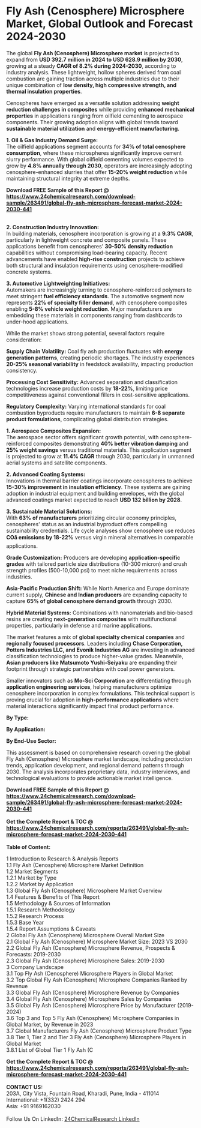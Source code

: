 <h1>Fly Ash (Cenosphere) Microsphere Market, Global Outlook and Forecast 2024-2030</h1><p>The global <strong>Fly Ash (Cenosphere) Microsphere market</strong> is projected to expand from <strong>USD 392.7 million in 2024 to USD 628.9 million by 2030</strong>, growing at a steady <strong>CAGR of 8.2% during 2024-2030</strong>, according to industry analysis. These lightweight, hollow spheres derived from coal combustion are gaining traction across multiple industries due to their unique combination of <strong>low density, high compressive strength, and thermal insulation properties</strong>.</p><p>Cenospheres have emerged as a versatile solution addressing <strong>weight reduction challenges in composites</strong> while providing <strong>enhanced mechanical properties</strong> in applications ranging from oilfield cementing to aerospace components. Their growing adoption aligns with global trends toward <strong>sustainable material utilization</strong> and <strong>energy-efficient manufacturing</strong>.</p><p><strong>1. Oil &amp; Gas Industry Demand Surge:</strong><br>
The oilfield applications segment accounts for <strong>34% of total cenosphere consumption</strong>, where these microspheres significantly improve cement slurry performance. With global oilfield cementing volumes expected to grow by <strong>4.8% annually through 2030</strong>, operators are increasingly adopting cenosphere-enhanced slurries that offer <strong>15-20% weight reduction</strong> while maintaining structural integrity at extreme depths.</p><div><b>Download FREE Sample of this Report @ 
            <a href="https://www.24chemicalresearch.com/download-sample/263491/global-fly-ash-microsphere-forecast-market-2024-2030-441">
            https://www.24chemicalresearch.com/download-sample/263491/global-fly-ash-microsphere-forecast-market-2024-2030-441</a></b></div><br><p><strong>2. Construction Industry Innovation:</strong><br>
In building materials, cenosphere incorporation is growing at a <strong>9.3% CAGR</strong>, particularly in lightweight concrete and composite panels. These applications benefit from cenospheres' <strong>30-50% density reduction</strong> capabilities without compromising load-bearing capacity. Recent advancements have enabled <strong>high-rise construction</strong> projects to achieve both structural and insulation requirements using cenosphere-modified concrete systems.</p><p><strong>3. Automotive Lightweighting Initiatives:</strong><br>
Automakers are increasingly turning to cenosphere-reinforced polymers to meet stringent <strong>fuel efficiency standards</strong>. The automotive segment now represents <strong>22% of specialty filler demand</strong>, with cenosphere composites enabling <strong>5-8% vehicle weight reduction</strong>. Major manufacturers are embedding these materials in components ranging from dashboards to under-hood applications.</p><p>While the market shows strong potential, several factors require consideration:</p><p><strong>Supply Chain Volatility:</strong> Coal fly ash production fluctuates with <strong>energy generation patterns</strong>, creating periodic shortages. The industry experiences <strong>20-25% seasonal variability</strong> in feedstock availability, impacting production consistency.</p><p><strong>Processing Cost Sensitivity:</strong> Advanced separation and classification technologies increase production costs by <strong>18-22%</strong>, limiting price competitiveness against conventional fillers in cost-sensitive applications.</p><p><strong>Regulatory Complexity:</strong> Varying international standards for coal combustion byproducts require manufacturers to maintain <strong>6-8 separate product formulations</strong>, complicating global distribution strategies.</p><p><strong>1. Aerospace Composites Expansion:</strong><br>
The aerospace sector offers significant growth potential, with cenosphere-reinforced composites demonstrating <strong>40% better vibration damping</strong> and <strong>25% weight savings</strong> versus traditional materials. This application segment is projected to grow at <strong>11.4% CAGR</strong> through 2030, particularly in unmanned aerial systems and satellite components.</p><p><strong>2. Advanced Coating Systems:</strong><br>
Innovations in thermal barrier coatings incorporate cenospheres to achieve <strong>15-30% improvement in insulation efficiency</strong>. These systems are gaining adoption in industrial equipment and building envelopes, with the global advanced coatings market expected to reach <strong>USD 132 billion by 2028</strong>.</p><p><strong>3. Sustainable Material Solutions:</strong><br>
With <strong>63% of manufacturers</strong> prioritizing circular economy principles, cenospheres' status as an industrial byproduct offers compelling sustainability credentials. Life cycle analyses show cenosphere use reduces <strong>COâ emissions by 18-22%</strong> versus virgin mineral alternatives in comparable applications.</p><p><strong>Grade Customization:</strong> Producers are developing <strong>application-specific grades</strong> with tailored particle size distributions (10-300 micron) and crush strength profiles (500-10,000 psi) to meet niche requirements across industries.</p><p><strong>Asia-Pacific Production Shift:</strong> While North America and Europe dominate current supply, <strong>Chinese and Indian producers</strong> are expanding capacity to capture <strong>65% of global cenosphere demand growth</strong> through 2030.</p><p><strong>Hybrid Material Systems:</strong> Combinations with nanomaterials and bio-based resins are creating <strong>next-generation composites</strong> with multifunctional properties, particularly in defense and marine applications.</p><p>The market features a mix of <strong>global specialty chemical companies</strong> and <strong>regionally focused processors</strong>. Leaders including <strong>Chase Corporation, Potters Industries LLC, and Evonik Industries AG</strong> are investing in advanced classification technologies to produce higher-value grades. Meanwhile, <strong>Asian producers like Matsumoto Yushi-Seiyaku</strong> are expanding their footprint through strategic partnerships with coal power generators.</p><p>Smaller innovators such as <strong>Mo-Sci Corporation</strong> are differentiating through <strong>application engineering services</strong>, helping manufacturers optimize cenosphere incorporation in complex formulations. This technical support is proving crucial for adoption in <strong>high-performance applications</strong> where material interactions significantly impact final product performance.</p><p><strong>By Type:</strong></p><p><strong>By Application:</strong></p><p><strong>By End-Use Sector:</strong></p><p>This assessment is based on comprehensive research covering the global Fly Ash (Cenosphere) Microsphere market landscape, including production trends, application development, and regional demand patterns through 2030. The analysis incorporates proprietary data, industry interviews, and technological evaluations to provide actionable market intelligence.</p><div><b>Download FREE Sample of this Report @ 
            <a href="https://www.24chemicalresearch.com/download-sample/263491/global-fly-ash-microsphere-forecast-market-2024-2030-441">
            https://www.24chemicalresearch.com/download-sample/263491/global-fly-ash-microsphere-forecast-market-2024-2030-441</a></b></div><br><div><b>Get the Complete Report & TOC @ 
            <a href="https://www.24chemicalresearch.com/reports/263491/global-fly-ash-microsphere-forecast-market-2024-2030-441">
            https://www.24chemicalresearch.com/reports/263491/global-fly-ash-microsphere-forecast-market-2024-2030-441</a></b></div><br>
            <b>Table of Content:</b><p>1 Introduction to Research & Analysis Reports<br />
    1.1 Fly Ash (Cenosphere) Microsphere Market Definition<br />
    1.2 Market Segments<br />
        1.2.1 Market by Type<br />
        1.2.2 Market by Application<br />
    1.3 Global Fly Ash (Cenosphere) Microsphere Market Overview<br />
    1.4 Features & Benefits of This Report<br />
    1.5 Methodology & Sources of Information<br />
        1.5.1 Research Methodology<br />
        1.5.2 Research Process<br />
        1.5.3 Base Year<br />
        1.5.4 Report Assumptions & Caveats<br />
2 Global Fly Ash (Cenosphere) Microsphere Overall Market Size<br />
    2.1 Global Fly Ash (Cenosphere) Microsphere Market Size: 2023 VS 2030<br />
    2.2 Global Fly Ash (Cenosphere) Microsphere Revenue, Prospects & Forecasts: 2019-2030<br />
    2.3 Global Fly Ash (Cenosphere) Microsphere Sales: 2019-2030<br />
3 Company Landscape<br />
    3.1 Top Fly Ash (Cenosphere) Microsphere Players in Global Market<br />
    3.2 Top Global Fly Ash (Cenosphere) Microsphere Companies Ranked by Revenue<br />
    3.3 Global Fly Ash (Cenosphere) Microsphere Revenue by Companies<br />
    3.4 Global Fly Ash (Cenosphere) Microsphere Sales by Companies<br />
    3.5 Global Fly Ash (Cenosphere) Microsphere Price by Manufacturer (2019-2024)<br />
    3.6 Top 3 and Top 5 Fly Ash (Cenosphere) Microsphere Companies in Global Market, by Revenue in 2023<br />
    3.7 Global Manufacturers Fly Ash (Cenosphere) Microsphere Product Type<br />
    3.8 Tier 1, Tier 2 and Tier 3 Fly Ash (Cenosphere) Microsphere Players in Global Market<br />
        3.8.1 List of Global Tier 1 Fly Ash (C</p><div><b>Get the Complete Report & TOC @ 
            <a href="https://www.24chemicalresearch.com/reports/263491/global-fly-ash-microsphere-forecast-market-2024-2030-441">
            https://www.24chemicalresearch.com/reports/263491/global-fly-ash-microsphere-forecast-market-2024-2030-441</a></b></div><br><b>CONTACT US:</b><br>
            203A, City Vista, Fountain Road, Kharadi, Pune, India - 411014<br>
            International: +1(332) 2424 294<br>
            Asia: +91 9169162030 <br><br>
            Follow Us On LinkedIn: <a href="https://www.linkedin.com/company/24chemicalresearch/">24ChemicalResearch LinkedIn</a>